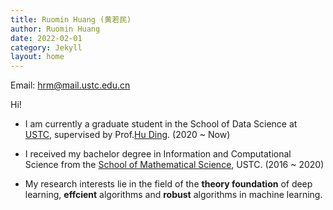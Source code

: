 ```yaml
---
title: Ruomin Huang (黄若民)
author: Ruomin Huang
date: 2022-02-01
category: Jekyll
layout: home
---
```

Email: hrm@mail.ustc.edu.cn

Hi! 


* I am currently a graduate student in the School of Data Science at [USTC][1], supervised by Prof.[Hu Ding][2]. (2020 ~ Now)

* I received my bachelor degree in Information and Computational Science from the [School of Mathematical Science][3], USTC. (2016 ~ 2020)

* My research interests lie in the field of the **theory foundation** of deep learning, **effcient** algorithms and **robust** algorithms in machine learning.


[1]: http://en.ustc.edu.cn/
[2]: http://staff.ustc.edu.cn/~huding/index.html
[3]: http://math.ustc.edu.cn/ENGLISH/list.htm
